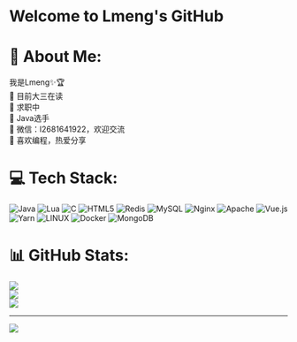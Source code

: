 # Welcome to Lmeng's GitHub

# 💫 About Me:
我是Lmeng✨🏆<br>🔭 目前大三在读<br>👯 求职中<br>🌱 Java选手<br>💬 微信：l2681641922，欢迎交流<br>💌 喜欢编程，热爱分享


# 💻 Tech Stack:
![Java](https://img.shields.io/badge/java-%23ED8B00.svg?style=for-the-badge&logo=java&logoColor=white) ![Lua](https://img.shields.io/badge/lua-%232C2D72.svg?style=for-the-badge&logo=lua&logoColor=white) ![C](https://img.shields.io/badge/c-%2300599C.svg?style=for-the-badge&logo=c&logoColor=white) ![HTML5](https://img.shields.io/badge/html5-%23E34F26.svg?style=for-the-badge&logo=html5&logoColor=white) ![Redis](https://img.shields.io/badge/redis-%23DD0031.svg?style=for-the-badge&logo=redis&logoColor=white) ![MySQL](https://img.shields.io/badge/mysql-%2300f.svg?style=for-the-badge&logo=mysql&logoColor=white) ![Nginx](https://img.shields.io/badge/nginx-%23009639.svg?style=for-the-badge&logo=nginx&logoColor=white) ![Apache](https://img.shields.io/badge/apache-%23D42029.svg?style=for-the-badge&logo=apache&logoColor=white) ![Vue.js](https://img.shields.io/badge/vuejs-%2335495e.svg?style=for-the-badge&logo=vuedotjs&logoColor=%234FC08D) ![Yarn](https://img.shields.io/badge/yarn-%232C8EBB.svg?style=for-the-badge&logo=yarn&logoColor=white) ![LINUX](https://img.shields.io/badge/Linux-FCC624?style=for-the-badge&logo=linux&logoColor=black) ![Docker](https://img.shields.io/badge/docker-%230db7ed.svg?style=for-the-badge&logo=docker&logoColor=white) ![MongoDB](https://img.shields.io/badge/MongoDB-%234ea94b.svg?style=for-the-badge&logo=mongodb&logoColor=white)
# 📊 GitHub Stats:
![](https://github-readme-stats.vercel.app/api?username=l19556632521&theme=radical&hide_border=false&include_all_commits=false&count_private=false)<br/>
![](https://github-readme-streak-stats.herokuapp.com/?user=l19556632521&theme=radical&hide_border=false)<br/>
![](https://github-readme-stats.vercel.app/api/top-langs/?username=l19556632521&theme=radical&hide_border=false&include_all_commits=false&count_private=false&layout=compact)



---
[![](https://visitcount.itsvg.in/api?id=l19556632521&icon=0&color=0)](https://visitcount.itsvg.in)

<!-- Proudly created with GPRM ( https://gprm.itsvg.in ) -->

